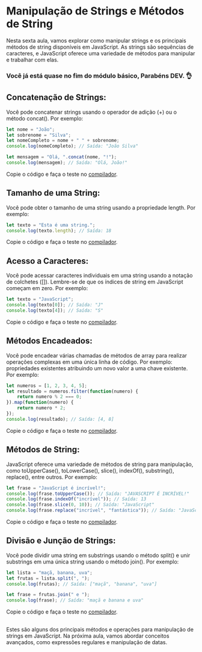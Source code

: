 ## <h1>Manipulação de Strings e Métodos de String</h1>

Nesta sexta aula, vamos explorar como manipular strings e os principais métodos de string disponíveis em JavaScript. 
As strings são sequências de caracteres, e JavaScript oferece uma variedade de métodos para manipular e trabalhar com elas.

<h3> Você já está quase no fim do módulo básico, Parabéns DEV. 👌 </h3>


## **Concatenação de Strings**: 


Você pode concatenar strings usando o operador de adição (+) ou o método concat(). Por exemplo:
```javascript
let nome = "João";
let sobrenome = "Silva";
let nomeCompleto = nome + " " + sobrenome;
console.log(nomeCompleto); // Saída: "João Silva"

let mensagem = "Olá, ".concat(nome, "!");
console.log(mensagem); // Saída: "Olá, João!"
```
Copie o código e faça o teste no [compilador](https://onecompiler.com/javascript).

##  



## **Tamanho de uma String**: 


Você pode obter o tamanho de uma string usando a propriedade length. Por exemplo:
```javascript
let texto = "Esta é uma string.";
console.log(texto.length); // Saída: 18
```
Copie o código e faça o teste no [compilador](https://onecompiler.com/javascript).

##  


## **Acesso a Caracteres**: 


Você pode acessar caracteres individuais em uma string usando a notação de colchetes ([]). Lembre-se de que os índices de string em JavaScript começam em zero. Por exemplo:
```javascript
let texto = "JavaScript";
console.log(texto[0]); // Saída: "J"
console.log(texto[4]); // Saída: "S"
```
Copie o código e faça o teste no [compilador](https://onecompiler.com/javascript).
##  


## **Métodos Encadeados**: 


Você pode encadear várias chamadas de métodos de array para realizar operações complexas em uma única linha de código. Por exemplo: propriedades existentes atribuindo um novo valor a uma chave existente. Por exemplo:
```javascript
let numeros = [1, 2, 3, 4, 5];
let resultado = numeros.filter(function(numero) {
    return numero % 2 === 0;
}).map(function(numero) {
    return numero * 2;
});
console.log(resultado); // Saída: [4, 8]

```
Copie o código e faça o teste no [compilador](https://onecompiler.com/javascript).

##  


## **Métodos de String**: 


JavaScript oferece uma variedade de métodos de string para manipulação, como toUpperCase(), toLowerCase(), slice(), indexOf(), substring(), replace(), entre outros. Por exemplo:
```javascript
let frase = "JavaScript é incrível!";
console.log(frase.toUpperCase()); // Saída: "JAVASCRIPT É INCRÍVEL!"
console.log(frase.indexOf("incrível")); // Saída: 13
console.log(frase.slice(0, 10)); // Saída: "JavaScript"
console.log(frase.replace("incrível", "fantástica")); // Saída: "JavaScript é fantástica!"
```
Copie o código e faça o teste no [compilador](https://onecompiler.com/javascript).

##  


## **Divisão e Junção de Strings**: 


Você pode dividir uma string em substrings usando o método split() e unir substrings em uma única string usando o método join(). Por exemplo:
```javascript
let lista = "maçã, banana, uva";
let frutas = lista.split(", ");
console.log(frutas); // Saída: ["maçã", "banana", "uva"]

let frase = frutas.join(" e ");
console.log(frase); // Saída: "maçã e banana e uva"
```
Copie o código e faça o teste no [compilador](https://onecompiler.com/javascript).

##  


Estes são alguns dos principais métodos e operações para manipulação de strings em JavaScript. 
Na próxima aula, vamos abordar conceitos avançados, como expressões regulares e manipulação de datas. 
